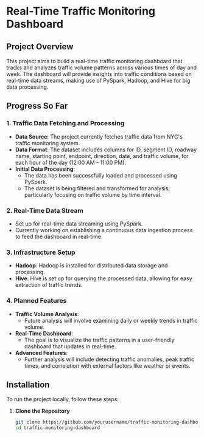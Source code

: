 # Real-Time Traffic Monitoring Dashboard

## Project Overview

This project aims to build a real-time traffic monitoring dashboard that tracks and analyzes traffic volume patterns across various times of day and week. The dashboard will provide insights into traffic conditions based on real-time data streams, making use of PySpark, Hadoop, and Hive for big data processing.

## Progress So Far

### 1. **Traffic Data Fetching and Processing**
   - **Data Source**: The project currently fetches traffic data from NYC's traffic monitoring system.
   - **Data Format**: The dataset includes columns for ID, segment ID, roadway name, starting point, endpoint, direction, date, and traffic volume, for each hour of the day (12:00 AM - 11:00 PM).
   - **Initial Data Processing**: 
     - The data has been successfully loaded and processed using PySpark.
     - The dataset is being filtered and transformed for analysis, particularly focusing on traffic volume by time interval.
  
### 2. **Real-Time Data Stream**
   - Set up for real-time data streaming using PySpark.
   - Currently working on establishing a continuous data ingestion process to feed the dashboard in real-time.

### 3. **Infrastructure Setup**
   - **Hadoop**: Hadoop is installed for distributed data storage and processing.
   - **Hive**: Hive is set up for querying the processed data, allowing for easy extraction of traffic trends.
   
### 4. **Planned Features**
   - **Traffic Volume Analysis**: 
     - Future analysis will involve examining daily or weekly trends in traffic volume.
   - **Real-Time Dashboard**: 
     - The goal is to visualize the traffic patterns in a user-friendly dashboard that updates in real-time.
   - **Advanced Features**: 
     - Further analysis will include detecting traffic anomalies, peak traffic times, and correlation with external factors like weather or events.

## Installation

To run the project locally, follow these steps:

1. **Clone the Repository**
   ```bash
   git clone https://github.com/yourusername/traffic-monitoring-dashboard.git
   cd traffic-monitoring-dashboard
